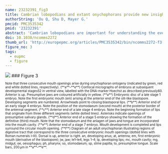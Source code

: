 ```yaml
---
name: 23232391_fig3
title: Cambrian lobopodians and extant onychophorans provide new insights into early cephalization in Panarthropoda.
authorString: 'Ou Q, Shu D, Mayer G.'
pmcid: PMC3535342
pmid: '23232391'
abstract: 'Cambrian lobopodians are important for understanding the evolution of arthropods, but despite their soft-bodied preservation, the organization of the cephalic region remains obscure. Here we describe new material of the early Cambrian lobopodian Onychodictyon ferox from southern China, which reveals hitherto unknown head structures. These include a proboscis with a terminal mouth, an anterior arcuate sclerite, a pair of ocellus-like eyes and branched, antenniform appendages associated with this ocular segment. These findings, combined with a comparison with other lobopodians, suggest that the head of the last common ancestor of fossil lobopodians and extant panarthropods comprized a single ocular segment with a proboscis and terminal mouth. The lack of specialized mouthparts in O. ferox and the involvement of non-homologous mouthparts in onychophorans, tardigrades and arthropods argue against a common origin of definitive mouth openings among panarthropods, whereas the embryonic stomodaeum might well be homologous at least in Onychophora and Arthropoda.'
doi: 10.1038/ncomms2272
thumb_url: 'http://europepmc.org/articles/PMC3535342/bin/ncomms2272-f3.gif'
figure_no: 3
tags:
  - eupmc
  - figure
---
```

<img src='http://europepmc.org/articles/PMC3535342/bin/ncomms2272-f3.jpg' style='max-height: 300px'>
### Figure 3
<p style='font-size: 10px;'><title>Mouth development in the onychophoran *E. rowelli*.</title> Note that three consecutive mouth openings arise during onychophoran ontogeny (indicated by green, red and white dotted lines, respectively). (**a**–**e**) Confocal micrographs of embryos at subsequent developmental stages<xref ref-type="bibr" rid="b52">52</xref> in ventral view, labelled with the DNA-marker Hoechst as described previously<xref ref-type="bibr" rid="b60">60</xref>. Anterior is up. Presumptive jaws are coloured artificially in yellow. (**a**) Embryonic disc of a late stage 1 embryo. Note the first embryonic mouth (em) arising at the anterior end of the slit-like blastopore. Developing segments are numbered. Arrowheads point to closing blastoporal lips. (**b**) Anterior end of an early stage 4 embryo. Note the position of the stomodaeum (second mouth) at the posterior border of the antennal segment. (**c**) Anterior end of a late stage 4 embryo. Note the beginning formation of lips that originate from three different segments (white dotted lines). Asterisks indicate openings of presumptive salivary glands. (**d**) Anterior end of a stage 5 embryo showing the formation of the definitive (third) mouth. Note that the stomodaeum and the anlagen of jaws and tongue are incorporated into the mouth cavity. (**e**) Anterior end of a stage 7 embryo. Mouth development is completed and lips surround the circular mouth opening. (**f**) Diagram of an adult onychophoran illustrating regions of digestive tract that correspond to the three consecutive embryonic mouth openings (dotted lines with Roman numerals I–III). Dorsal is up, anterior is right. an, developing anus; at, antenna; em, first embryonic mouth (derivative of the blastopore); jw, jaw; le1–le4, legs 1–4; lp, developing lips; mc, mouth cavity; mg, midgut; oe, oesophagus; ph, pharynx; so, stomodaeum; sp, slime papilla; to, presumptive tongue. Scale bars, 200 μm in **a**–**e**.</p>